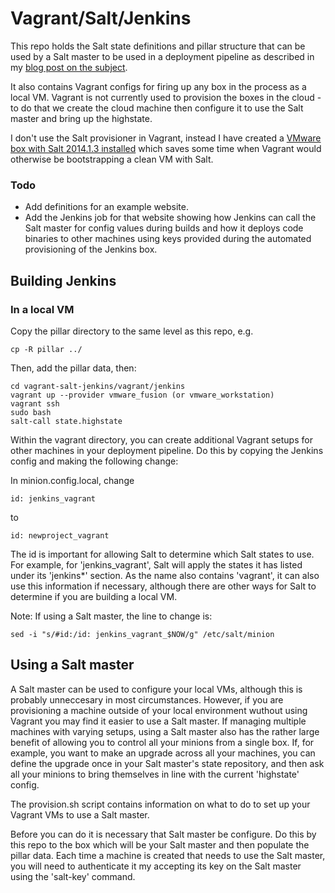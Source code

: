 # Vagrant/Salt/Jenkins

This repo holds the Salt state definitions and pillar structure that can be used by a Salt master to be used in a deployment pipeline as described in my [blog post on the subject](www.afewmorelines.com/a-full-deployment-pipeline-using-vagrant-saltstack-and-jenkins/).

It also contains Vagrant configs for firing up any box in the process as a local VM. Vagrant is not currently used to provision the boxes in the cloud - to do that we create the cloud machine then configure it to use the Salt master and bring up the highstate.

I don't use the Salt provisioner in Vagrant, instead I have created a [VMware box with Salt 2014.1.3 installed](https://vagrantcloud.com/netsensia/ubuntu-trusty64-salt) which saves some time when Vagrant would otherwise be bootstrapping a clean VM with Salt.

### Todo

* Add definitions for an example website.
* Add the Jenkins job for that website showing how Jenkins can call the Salt master for config values during builds and how it deploys code binaries to other machines using keys provided during the automated provisioning of the Jenkins box.

## Building Jenkins

### In a local VM

Copy the pillar directory to the same level as this repo, e.g.

	cp -R pillar ../
	
Then, add the pillar data, then:

	cd vagrant-salt-jenkins/vagrant/jenkins
	vagrant up --provider vmware_fusion (or vmware_workstation)
	vagrant ssh
	sudo bash
	salt-call state.highstate
	
Within the vagrant directory, you can create additional Vagrant setups for other machines in your deployment pipeline. Do this by copying the Jenkins config and making the following change:

In minion.config.local, change

	id: jenkins_vagrant
	
to

	id: newproject_vagrant
	
The id is important for allowing Salt to determine which Salt states to use. For example, for 'jenkins_vagrant', Salt will apply the states it has listed under its 'jenkins*' section. As the name also contains 'vagrant', it can also use this information if necessary, although there are other ways for Salt to determine if you are building a local VM. 

Note: If using a Salt master, the line to change is:

    sed -i "s/#id:/id: jenkins_vagrant_$NOW/g" /etc/salt/minion

## Using a Salt master

A Salt master can be used to configure your local VMs, although this is probably unneccesary in most circumstances. However, if you are provisioning a machine outside of your local environment wuthout using Vagrant you may find it easier to use a Salt master. If managing multiple machines with varying setups, using a Salt master also has the rather large benefit of allowing you to control all your minions from a single box. If, for example, you want to make an upgrade across all your machines, you can define the upgrade once in your Salt master's state repository, and then ask all your minions to bring themselves in line with the current 'highstate' config.

The provision.sh script contains information on what to do to set up your Vagrant VMs to use a Salt master.

Before you can do it is necessary that Salt master be configure. Do this by this repo to the box which will be your Salt master and then populate the pillar data. Each time a machine is created that needs to use the Salt master, you will need to authenticate it my accepting its key on the Salt master using the 'salt-key' command.

